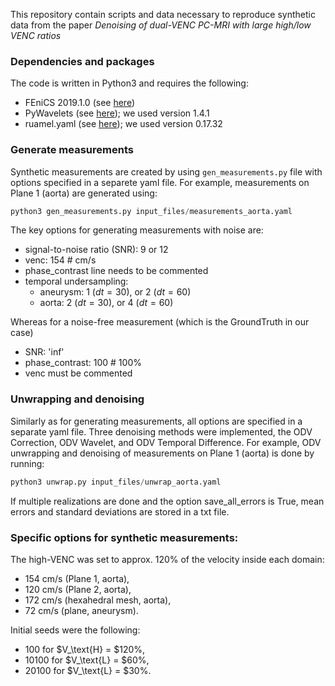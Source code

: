 This repository contain scripts and data necessary to reproduce synthetic data from the paper _Denoising of dual-VENC PC-MRI with large high/low VENC ratios_

### Dependencies and packages
The code is written in Python3 and requires the following:
- FEniCS 2019.1.0 (see [here](https://fenicsproject.org/download/archive/))
- PyWavelets (see [here]([https://pypi.org/project/PyWavelets/](https://github.com/PyWavelets/pywt))); we used version 1.4.1
- ruamel.yaml (see [here](https://pypi.org/project/ruamel.yaml/)); we used version 0.17.32

### Generate measurements
Synthetic measurements are created by using `gen_measurements.py` file with options specified in a separete yaml file.
For example, measurements on Plane 1 (aorta) are generated using:
```python
python3 gen_measurements.py input_files/measurements_aorta.yaml
```

The key options for generating measurements with noise are:
- signal-to-noise ratio (SNR): 9 or 12
- venc: 154 # cm/s
- phase_contrast line needs to be commented
- temporal undersampling:
  - aneurysm: 1 ($dt=30$), or 2 ($dt=60$)
  - aorta: 2 ($dt=30$), or 4 ($dt=60$)

Whereas for a noise-free measurement (which is the GroundTruth in our case)
- SNR: 'inf'
- phase_contrast: 100 # 100%
- venc must be commented


### Unwrapping and denoising
Similarly as for generating measurements, all options are specified in a separate yaml file. Three denoising methods were implemented, the ODV Correction, ODV Wavelet, and ODV Temporal Difference.
For example, ODV unwrapping and denoising of measurements on Plane 1 (aorta) is done by running:
```python
python3 unwrap.py input_files/unwrap_aorta.yaml
```
If multiple realizations are done and the option save_all_errors is True, mean errors and standard deviations are stored in a txt file.


### Specific options for synthetic measurements:

The high-VENC was set to approx. 120% of the velocity inside each domain:
- 154 cm/s (Plane 1, aorta),
- 120 cm/s (Plane 2, aorta),
- 172 cm/s (hexahedral mesh, aorta),
- 72 cm/s (plane, aneurysm).

Initial seeds were the following:
- 100 for $V_\text{H} = $120%,
- 10100 for $V_\text{L} = $60%,
- 20100 for $V_\text{L} = $30%.
